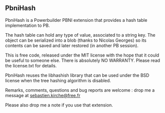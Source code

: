 PbniHash
--------

PbniHash is a Powerbuilder PBNI extension that provides a hash table implementation to PB.

The hash table can hold any type of value, associated to a string key.
The object can be serialized into a blob (thanks to Nicolas Georges) so its contents can be saved and later restored (in another PB session).

This is free code, released under the MIT license with the hope that
it could be useful to someone else. There is absolutely NO WARRANTY.
Please read the license.txt for details.

PbniHash reuses the libhashish library that can be used under the BSD
license when the tree hashing algorithm is disabled.

Remarks, comments, questions and bug reports are welcome : drop me a
message at sebastien.kirche@free.fr

Please also drop me a note if you use that extension.
